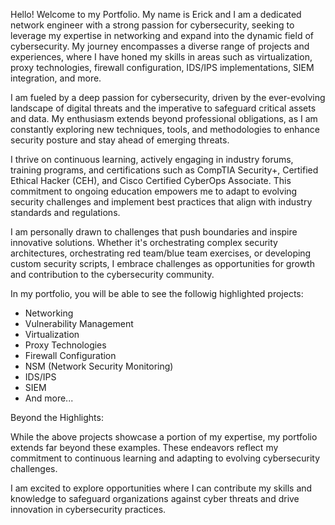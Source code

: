 Hello! Welcome to my Portfolio. My name is Erick and I am a dedicated network engineer with a strong passion for cybersecurity, seeking to leverage my expertise in networking and expand into the dynamic field of cybersecurity. My journey encompasses a diverse range of projects and experiences, where I have honed my skills in areas such as virtualization, proxy technologies, firewall configuration, IDS/IPS implementations, SIEM integration, and more.

I am fueled by a deep passion for cybersecurity, driven by the ever-evolving landscape of digital threats and the imperative to safeguard critical assets and data. My enthusiasm extends beyond professional obligations, as I am constantly exploring new techniques, tools, and methodologies to enhance security posture and stay ahead of emerging threats.

I thrive on continuous learning, actively engaging in industry forums, training programs, and certifications such as CompTIA Security+, Certified Ethical Hacker (CEH), and Cisco Certified CyberOps Associate. This commitment to ongoing education empowers me to adapt to evolving security challenges and implement best practices that align with industry standards and regulations.

I am personally drawn to challenges that push boundaries and inspire innovative solutions. Whether it's orchestrating complex security architectures, orchestrating red team/blue team exercises, or developing custom security scripts, I embrace challenges as opportunities for growth and contribution to the cybersecurity community.

In my portfolio, you will be able  to see the followig highlighted projects:

+ Networking
+ Vulnerability Management
+ Virtualization
+ Proxy Technologies
+ Firewall Configuration
+ NSM (Network Security Monitoring)
+ IDS/IPS
+ SIEM
+ And more...

Beyond the Highlights:

While the above projects showcase a portion of my expertise, my portfolio extends far beyond these examples. These endeavors reflect my commitment to continuous learning and adapting to evolving cybersecurity challenges.

I am excited to explore opportunities where I can contribute my skills and knowledge to safeguard organizations against cyber threats and drive innovation in cybersecurity practices.


